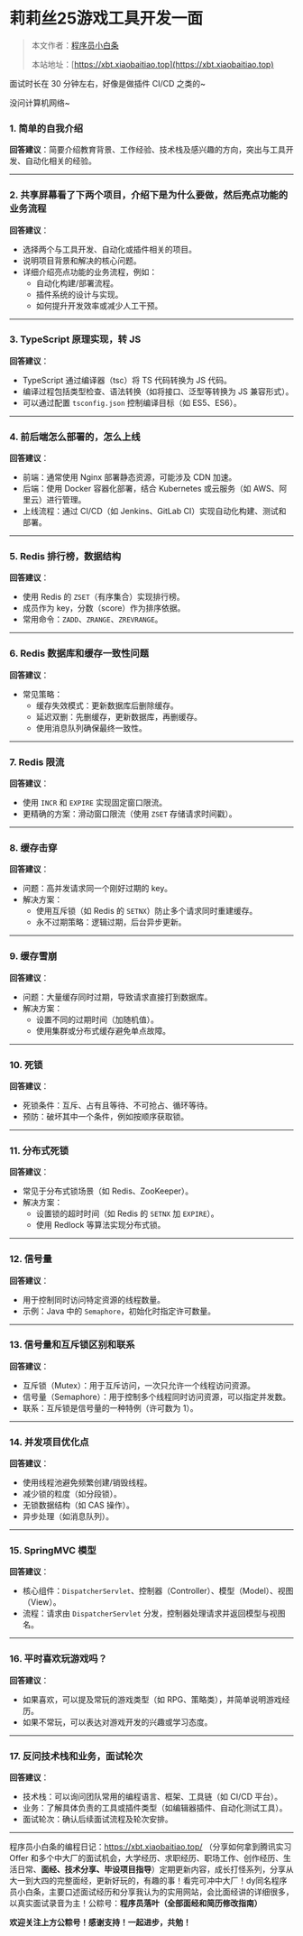 # 莉莉丝25游戏工具开发一面

> 本文作者：[程序员小白条](https://github.com/luoye6)
>
> 本站地址：[https://xbt.xiaobaitiao.top](https://xbt.xiaobaitiao.top)

面试时长在 30 分钟左右，好像是做插件 CI/CD 之类的~

没问计算机网络~

### 1. 简单的自我介绍

**回答建议**：简要介绍教育背景、工作经验、技术栈及感兴趣的方向，突出与工具开发、自动化相关的经验。

------

### 2. 共享屏幕看了下两个项目，介绍下是为什么要做，然后亮点功能的业务流程

**回答建议**：

- 选择两个与工具开发、自动化或插件相关的项目。
- 说明项目背景和解决的核心问题。
- 详细介绍亮点功能的业务流程，例如：
  - 自动化构建/部署流程。
  - 插件系统的设计与实现。
  - 如何提升开发效率或减少人工干预。

------

### 3. TypeScript 原理实现，转 JS

**回答建议**：

- TypeScript 通过编译器（tsc）将 TS 代码转换为 JS 代码。
- 编译过程包括类型检查、语法转换（如将接口、泛型等转换为 JS 兼容形式）。
- 可以通过配置 `tsconfig.json` 控制编译目标（如 ES5、ES6）。

------

### 4. 前后端怎么部署的，怎么上线

**回答建议**：

- 前端：通常使用 Nginx 部署静态资源，可能涉及 CDN 加速。
- 后端：使用 Docker 容器化部署，结合 Kubernetes 或云服务（如 AWS、阿里云）进行管理。
- 上线流程：通过 CI/CD（如 Jenkins、GitLab CI）实现自动化构建、测试和部署。

------

### 5. Redis 排行榜，数据结构

**回答建议**：

- 使用 Redis 的 `ZSET`（有序集合）实现排行榜。
- 成员作为 key，分数（score）作为排序依据。
- 常用命令：`ZADD`、`ZRANGE`、`ZREVRANGE`。

------

### 6. Redis 数据库和缓存一致性问题

**回答建议**：

- 常见策略：
  - 缓存失效模式：更新数据库后删除缓存。
  - 延迟双删：先删缓存，更新数据库，再删缓存。
  - 使用消息队列确保最终一致性。

------

### 7. Redis 限流

**回答建议**：

- 使用 `INCR` 和 `EXPIRE` 实现固定窗口限流。
- 更精确的方案：滑动窗口限流（使用 `ZSET` 存储请求时间戳）。

------

### 8. 缓存击穿

**回答建议**：

- 问题：高并发请求同一个刚好过期的 key。
- 解决方案：
  - 使用互斥锁（如 Redis 的 `SETNX`）防止多个请求同时重建缓存。
  - 永不过期策略：逻辑过期，后台异步更新。

------

### 9. 缓存雪崩

**回答建议**：

- 问题：大量缓存同时过期，导致请求直接打到数据库。
- 解决方案：
  - 设置不同的过期时间（加随机值）。
  - 使用集群或分布式缓存避免单点故障。

------

### 10. 死锁

**回答建议**：

- 死锁条件：互斥、占有且等待、不可抢占、循环等待。
- 预防：破坏其中一个条件，例如按顺序获取锁。

------

### 11. 分布式死锁

**回答建议**：

- 常见于分布式锁场景（如 Redis、ZooKeeper）。
- 解决方案：
  - 设置锁的超时时间（如 Redis 的 `SETNX` 加 `EXPIRE`）。
  - 使用 Redlock 等算法实现分布式锁。

------

### 12. 信号量

**回答建议**：

- 用于控制同时访问特定资源的线程数量。
- 示例：Java 中的 `Semaphore`，初始化时指定许可数量。

------

### 13. 信号量和互斥锁区别和联系

**回答建议**：

- 互斥锁（Mutex）：用于互斥访问，一次只允许一个线程访问资源。
- 信号量（Semaphore）：用于控制多个线程同时访问资源，可以指定并发数。
- 联系：互斥锁是信号量的一种特例（许可数为 1）。

------

### 14. 并发项目优化点

**回答建议**：

- 使用线程池避免频繁创建/销毁线程。
- 减少锁的粒度（如分段锁）。
- 无锁数据结构（如 CAS 操作）。
- 异步处理（如消息队列）。

------

### 15. SpringMVC 模型

**回答建议**：

- 核心组件：`DispatcherServlet`、控制器（Controller）、模型（Model）、视图（View）。
- 流程：请求由 `DispatcherServlet` 分发，控制器处理请求并返回模型与视图名。

------

### 16. 平时喜欢玩游戏吗？

**回答建议**：

- 如果喜欢，可以提及常玩的游戏类型（如 RPG、策略类），并简单说明游戏经历。
- 如果不常玩，可以表达对游戏开发的兴趣或学习态度。

------

### 17. 反问技术栈和业务，面试轮次

**回答建议**：

- 技术栈：可以询问团队常用的编程语言、框架、工具链（如 CI/CD 平台）。
- 业务：了解具体负责的工具或插件类型（如编辑器插件、自动化测试工具）。
- 面试轮次：确认后续面试流程及轮次安排。

------



程序员小白条的编程日记：https://xbt.xiaobaitiao.top/ （分享如何拿到腾讯实习 Offer 和多个中大厂的面试机会，大学经历、求职经历、职场工作、创作经历、生活日常、**面经、技术分享、毕设项目指导**）定期更新内容，成长打怪系列，分享从大一到大四的完整面经，更新好玩的，有趣的事！看完可冲中大厂！dy同名程序员小白条，主要口述面试经历和分享我认为的实用网站，会比面经讲的详细很多，以真实面试录音为主！公粽号：**程序员落叶（全部面经和简历修改指南）**

**欢迎关注上方公粽号！感谢支持！一起进步，共勉！**

